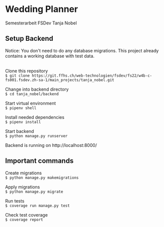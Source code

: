 # Wedding Planner
Semesterarbeit FSDev Tanja Nobel

## Setup Backend
Notice: You don't need to do any database migrations. This project already contains a working database with test data.<br><br>

Clone this repository<br>
`$ git clone https://git.ffhs.ch/web-technologien/fsdev/fs22/w4b-c-fs001.fsdev.zh-sa-1/main_projects/tanja_nobel.git`

Change into backend directory<br>
`$ cd tanja_nobel/backend`

Start virtual environment<br>
`$ pipenv shell`

Install needed dependencies<br>
`$ pipenv install`

Start backend<br>
`$ python manage.py runserver`

Backend is running on http://localhost:8000/

## Important commands
Create migrations<br>
`$ python manage.py makemigrations`

Apply migrations<br>
`$ python manage.py migrate`

Run tests<br>
`$ coverage run manage.py test`

Check test coverage<br>
`$ coverage report`